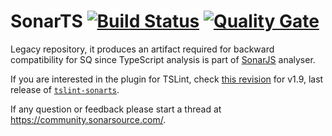 # SonarTS [![Build Status](https://travis-ci.org/SonarSource/SonarTS.svg?branch=master)](https://travis-ci.org/SonarSource/SonarTS) [![Quality Gate](https://next.sonarqube.com/sonarqube/api/project_badges/measure?project=sonarts&metric=alert_status)](https://next.sonarqube.com/sonarqube/dashboard?id=sonarts)
Legacy repository, it produces an artifact required for backward compatibility for SQ since TypeScript analysis is part of [SonarJS](https://github.com/SonarSource/SonarJS) analyser.

If you are interested in the plugin for TSLint, check [this revision](https://github.com/SonarSource/SonarTS/tree/1.9.0.3766) for v1.9, last release of [`tslint-sonarts`](https://www.npmjs.com/package/tslint-sonarts).

If any question or feedback please start a thread at https://community.sonarsource.com/.



